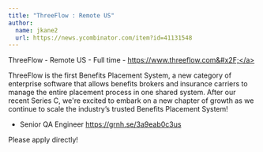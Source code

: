 ```yaml
---
title: "ThreeFlow : Remote US"
author:
  name: jkane2
  url: https://news.ycombinator.com/item?id=41131548
---
```

ThreeFlow - Remote US - Full time - <a href="https:&#x2F;&#x2F;www.threeflow.com&#x2F;" rel="nofollow">https:&#x2F;&#x2F;www.threeflow.com&#x2F;</a>

ThreeFlow is the first Benefits Placement System, a new category of enterprise software that allows benefits brokers and insurance carriers to manage the entire placement process in one shared system. After our recent Series C, we&#x27;re excited to embark on a new chapter of growth as we continue to scale the industry’s trusted Benefits Placement System!

- Senior QA Engineer <a href="https:&#x2F;&#x2F;grnh.se&#x2F;3a9eab0c3us" rel="nofollow">https:&#x2F;&#x2F;grnh.se&#x2F;3a9eab0c3us</a>

Please apply directly!
